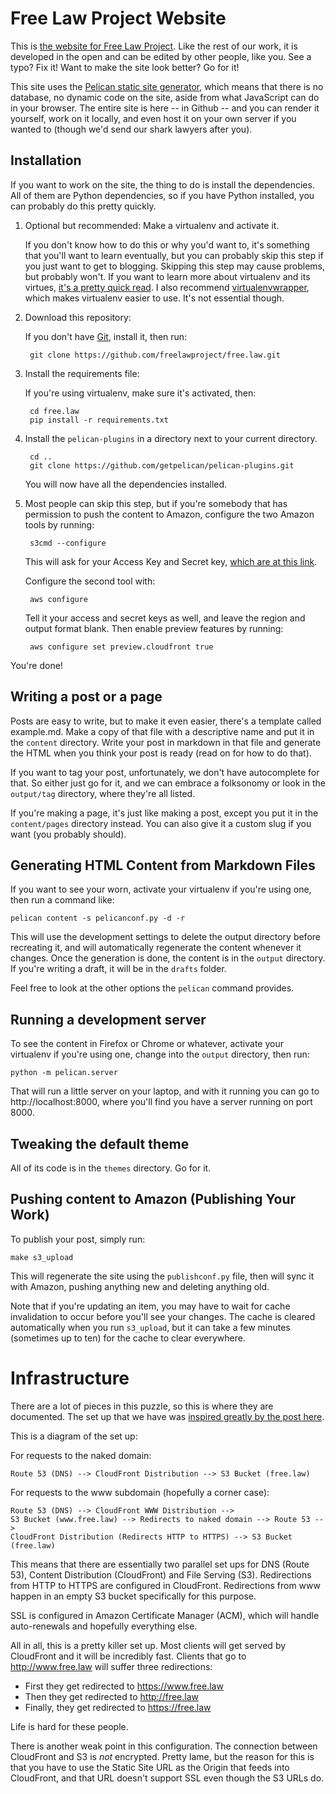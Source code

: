 # Free Law Project Website

This is [the website for Free Law Project][fl]. Like the rest of our work, it is developed in the open and can be edited by other people, like you. See a typo? Fix it! Want to make the site look better? Go for it!

This site uses the [Pelican static site generator][pelican], which means that there is no database, no dynamic code on the site, aside from what JavaScript can do in your browser. The entire site is here -- in Github -- and you can render it yourself, work on it locally, and even host it on your own server if you wanted to (though we'd send our shark lawyers after you).


## Installation

If you want to work on the site, the thing to do is install the dependencies. All of them are Python dependencies, so if you have Python installed, you can probably do this pretty quickly.

1. Optional but recommended: Make a virtualenv and activate it.

    If you don't know how to do this or why you'd want to, it's something that you'll want to learn eventually, but you can probably skip this step if you just want to get to blogging. Skipping this step may cause problems, but probably won't. If you want to learn more about virtualenv and its virtues, [it's a pretty quick read][venv]. I also recommend [virtualenvwrapper][wrap], which makes virtualenv easier to use. It's not essential though.

1. Download this repository:

    If you don't have [Git][g], install it, then run:

        git clone https://github.com/freelawproject/free.law.git

1. Install the requirements file:

    If you're using virtualenv, make sure it's activated, then:

        cd free.law
        pip install -r requirements.txt

1. Install the `pelican-plugins` in a directory next to your current directory.

        cd ..
        git clone https://github.com/getpelican/pelican-plugins.git

    You will now have all the dependencies installed.

1. Most people can skip this step, but if you're somebody that has permission to push the content to Amazon, configure the two Amazon tools by running:

        s3cmd --configure

    This will ask for your Access Key and Secret key, [which are at this link][keys].

    Configure the second tool with:

        aws configure

    Tell it your access and secret keys as well, and leave the region and output format blank. Then enable preview features by running:

        aws configure set preview.cloudfront true

You're done!


## Writing a post or a page

Posts are easy to write, but to make it even easier, there's a template called example.md. Make a copy of that file with a descriptive name and put it in the `content` directory. Write your post in markdown in that file and generate the HTML when you think your post is ready (read on for how to do that).

If you want to tag your post, unfortunately, we don't have autocomplete for that. So either just go for it, and we can embrace a folksonomy or look in the `output/tag` directory, where they're all listed.

If you're making a page, it's just like making a post, except you put it in the `content/pages` directory instead. You can also give it a custom slug if you want (you probably should).


## Generating HTML Content from Markdown Files

If you want to see your worn, activate your virtualenv if you're using one, then run a command like:

    pelican content -s pelicanconf.py -d -r

This will use the development settings to delete the output directory before recreating it, and will automatically regenerate the content whenever it changes. Once the generation is done, the content is in the `output` directory. If you're writing a draft, it will be in the `drafts` folder.

Feel free to look at the other options the `pelican` command provides.


## Running a development server

To see the content in Firefox or Chrome or whatever, activate your virtualenv if you're using one, change into the `output` directory, then run:

    python -m pelican.server

That will run a little server on your laptop, and with it running you can go to http://localhost:8000, where you'll find you have a server running on port 8000.


## Tweaking the default theme

All of its code is in the `themes` directory. Go for it.


## Pushing content to Amazon (Publishing Your Work)

To publish your post, simply run:

    make s3_upload

This will regenerate the site using the `publishconf.py` file, then will sync it with Amazon, pushing anything new and deleting anything old.

Note that if you're updating an item, you may have to wait for cache invalidation to occur before you'll see your changes. The cache is cleared automatically when you run `s3_upload`, but it can take a few minutes (sometimes up to ten) for the cache to clear everywhere.


# Infrastructure

There are a lot of pieces in this puzzle, so this is where they are documented. The set up that we have was [inspired greatly by the post here][1].

This is a diagram of the set up:

For requests to the naked domain:

    Route 53 (DNS) --> CloudFront Distribution --> S3 Bucket (free.law)

For requests to the www subdomain (hopefully a corner case):

    Route 53 (DNS) --> CloudFront WWW Distribution -->
    S3 Bucket (www.free.law) --> Redirects to naked domain --> Route 53 -->
    CloudFront Distribution (Redirects HTTP to HTTPS) --> S3 Bucket (free.law)

This means that there are essentially two parallel set ups for DNS (Route 53), Content Distribution (CloudFront) and File Serving (S3). Redirections from HTTP to HTTPS are configured in CloudFront. Redirections from www happen in an empty S3 bucket specifically for this purpose.

SSL is configured in Amazon Certificate Manager (ACM), which will handle auto-renewals and hopefully everything else.

All in all, this is a pretty killer set up. Most clients will get served by CloudFront and it will be incredibly fast. Clients that go to http://www.free.law will suffer three redirections:

 - First they get redirected to https://www.free.law
 - Then they get redirected to http://free.law
 - Finally, they get redirected to https://free.law

Life is hard for these people.

There is another weak point in this configuration. The connection between CloudFront and S3 is *not* encrypted. Pretty lame, but the reason for this is that you have to use the Static Site URL as the Origin that feeds into CloudFront, and that URL doesn't support SSL even though the S3 URLs do.


[1]: https://olivermak.es/2016/01/aws-tls-certificate-with-jekyll/
[fl]: https://free.law
[keys]: https://console.aws.amazon.com/iam/home?region=us-west-2#security_credential
[pelican]: https://github.com/getpelican/pelican/
[venv]: https://virtualenv.pypa.io/en/latest/
[wrap]: https://virtualenvwrapper.readthedocs.org/en/latest/
[g]: https://git-scm.com/

